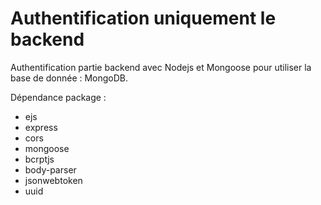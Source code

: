 # Authentification uniquement le backend

Authentification partie backend avec Nodejs et Mongoose pour utiliser la base de donnée : MongoDB. 

Dépendance package : 
  - ejs
  - express
  - cors
  - mongoose
  - bcrptjs
  - body-parser
  - jsonwebtoken
  - uuid
